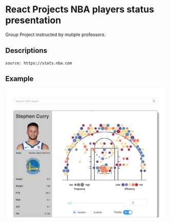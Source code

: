 # React Projects NBA players status presentation
Group Project instructed by mutiple professors.

## Descriptions
    source: https://stats.nba.com
    
## Example
![alt](https://github.com/Shaw9575/react/blob/master/src/assets/images/example.png?raw=true)
